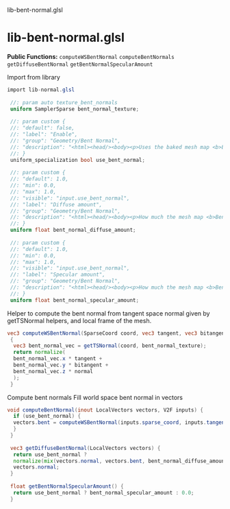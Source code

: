 



lib-bent-normal.glsl








[ ](#section-0)












[ ](#section-1)

lib-bent-normal.glsl
====================


**Public Functions:**
`computeWSBentNormal`
`computeBentNormals`
`getDiffuseBentNormal`
`getBentNormalSpecularAmount`


Import from library





```glsl
import lib-normal.glsl
 
 //: param auto texture_bent_normals
 uniform SamplerSparse bent_normal_texture;
 
 //: param custom {
 //: "default": false,
 //: "label": "Enable",
 //: "group": "Geometry/Bent Normal",
 //: "description": "<html><head/><body><p>Uses the baked mesh map <b>Bent normals</b> for more accurate lighting. This is especially noticeable with metallic surfaces.</p></body></html>"
 //: }
 uniform_specialization bool use_bent_normal;
 
 //: param custom {
 //: "default": 1.0,
 //: "min": 0.0,
 //: "max": 1.0,
 //: "visible": "input.use_bent_normal",
 //: "label": "Diffuse amount",
 //: "group": "Geometry/Bent Normal",
 //: "description": "<html><head/><body><p>How much the mesh map <b>Bent normals</b> affects the diffuse reflection. E.g: A value of 0 would disregard the bent normals completely and use only the regular <b>Normals</b> mesh map.</p></body></html>"
 //: }
 uniform float bent_normal_diffuse_amount;
 
 //: param custom {
 //: "default": 1.0,
 //: "min": 0.0,
 //: "max": 1.0,
 //: "visible": "input.use_bent_normal",
 //: "label": "Specular amount",
 //: "group": "Geometry/Bent Normal",
 //: "description": "<html><head/><body><p>How much the mesh map <b>Bent normals</b> affects the specular reflection. E.g: A value of 0 would disregard the bent normals completely and use only the regular <b>Normals</b> mesh map.</p></body></html>"
 //: }
 uniform float bent_normal_specular_amount;
```







[ ](#section-2)

Helper to compute the bent normal from tangent space normal given by
 getTSNormal helpers, and local frame of the mesh.





```glsl
vec3 computeWSBentNormal(SparseCoord coord, vec3 tangent, vec3 bitangent, vec3 normal)
 {
  vec3 bent_normal_vec = getTSNormal(coord, bent_normal_texture);
  return normalize(
  bent_normal_vec.x * tangent +
  bent_normal_vec.y * bitangent +
  bent_normal_vec.z * normal
  );
 }
```







[ ](#section-3)

Compute bent normals
 Fill world space bent normal in vectors





```glsl
void computeBentNormal(inout LocalVectors vectors, V2F inputs) {
  if (use_bent_normal) {
  vectors.bent = computeWSBentNormal(inputs.sparse_coord, inputs.tangent, inputs.bitangent, inputs.normal);
  }
 }
 
 vec3 getDiffuseBentNormal(LocalVectors vectors) {
  return use_bent_normal ?
  normalize(mix(vectors.normal, vectors.bent, bent_normal_diffuse_amount)) :
  vectors.normal;
 }
 
 float getBentNormalSpecularAmount() {
  return use_bent_normal ? bent_normal_specular_amount : 0.0;
 }
 
 
```






